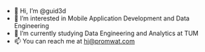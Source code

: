 - 👋 Hi, I’m @guid3d
- 👀 I’m interested in Mobile Application Development and Data Engineering
- 🌱 I’m currently studying Data Engineering and Analytics at TUM
- 📫 You can reach me at <hi@promwat.com>

<!---
guid3d/guid3d is a ✨ special ✨ repository because its `README.md` (this file) appears on your GitHub profile.
You can click the Preview link to take a look at your changes.
--->
